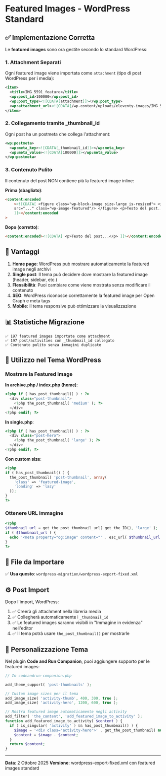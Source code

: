 # Featured Images - WordPress Standard

## ✅ Implementazione Corretta

Le **featured images** sono ora gestite secondo lo standard WordPress:

### 1. Attachment Separati

Ogni featured image viene importata come `attachment` (tipo di post WordPress per i media):

```xml
<item>
  <title>IMG_5591_feature</title>
  <wp:post_id>100000</wp:post_id>
  <wp:post_type><![CDATA[attachment]]></wp:post_type>
  <wp:attachment_url><![CDATA[/wp-content/uploads/eleventy-images/IMG_5591_feature.jpg]]></wp:attachment_url>
</item>
```

### 2. Collegamento tramite \_thumbnail_id

Ogni post ha un postmeta che collega l'attachment:

```xml
<wp:postmeta>
  <wp:meta_key><![CDATA[_thumbnail_id]]></wp:meta_key>
  <wp:meta_value><![CDATA[100000]]></wp:meta_value>
</wp:postmeta>
```

### 3. Contenuto Pulito

Il contenuto del post NON contiene più la featured image inline:

**Prima (sbagliato)**:

```html
<content:encoded
	><![CDATA[ <figure class="wp-block-image size-large is-resized"> <img
	src="..." class="wp-image-featured"/> </figure> <p>Testo del post...</p>
	]]></content:encoded
>
```

**Dopo (corretto)**:

```html
<content:encoded><![CDATA[ <p>Testo del post...</p> ]]></content:encoded>
```

## 🎯 Vantaggi

1. **Home page**: WordPress può mostrare automaticamente la featured image negli archivi
2. **Single post**: Il tema può decidere dove mostrare la featured image (header, sidebar, etc.)
3. **Flessibilità**: Puoi cambiare come viene mostrata senza modificare il contenuto
4. **SEO**: WordPress riconosce correttamente la featured image per Open Graph e meta tags
5. **Mobile**: Il tema responsive può ottimizzare la visualizzazione

## 📊 Statistiche Migrazione

```
✅ 197 featured images importate come attachment
✅ 197 post/activities con _thumbnail_id collegato
✅ Contenuto pulito senza immagini duplicate
```

## 🔧 Utilizzo nel Tema WordPress

### Mostrare la Featured Image

**In archive.php / index.php (home)**:

```php
<?php if ( has_post_thumbnail() ) : ?>
  <div class="post-thumbnail">
    <?php the_post_thumbnail( 'medium' ); ?>
  </div>
<?php endif; ?>
```

**In single.php**:

```php
<?php if ( has_post_thumbnail() ) : ?>
  <div class="post-hero">
    <?php the_post_thumbnail( 'large' ); ?>
  </div>
<?php endif; ?>
```

**Con custom size**:

```php
<?php
if ( has_post_thumbnail() ) {
  the_post_thumbnail( 'post-thumbnail', array(
    'class' => 'featured-image',
    'loading' => 'lazy'
  ));
}
?>
```

### Ottenere URL Immagine

```php
<?php
$thumbnail_url = get_the_post_thumbnail_url( get_the_ID(), 'large' );
if ( $thumbnail_url ) {
  echo '<meta property="og:image" content="' . esc_url( $thumbnail_url ) . '">';
}
?>
```

## 📝 File da Importare

✅ **Usa questo**: `wordpress-migration/wordpress-export-fixed.xml`

## ⚙️ Post Import

Dopo l'import, WordPress:

1. ✅ Creerà gli attachment nella libreria media
2. ✅ Collegherà automaticamente i `_thumbnail_id`
3. ✅ Le featured images saranno visibili in "Immagine in evidenza" nell'editor
4. ✅ Il tema potrà usare `the_post_thumbnail()` per mostrarle

## 🎨 Personalizzazione Tema

Nel plugin **Code and Run Companion**, puoi aggiungere supporto per le featured images:

```php
// In codeandrun-companion.php

add_theme_support( 'post-thumbnails' );

// Custom image sizes per il tema
add_image_size( 'activity-thumb', 400, 300, true );
add_image_size( 'activity-hero', 1200, 600, true );

// Mostra featured image automaticamente negli activity
add_filter( 'the_content', 'add_featured_image_to_activity' );
function add_featured_image_to_activity( $content ) {
  if ( is_singular( 'activity' ) && has_post_thumbnail() ) {
    $image = '<div class="activity-hero">' . get_the_post_thumbnail( null, 'activity-hero' ) . '</div>';
    $content = $image . $content;
  }
  return $content;
}
```

---

**Data**: 2 Ottobre 2025
**Versione**: wordpress-export-fixed.xml con featured images standard
